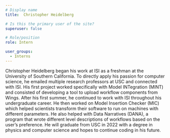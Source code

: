 ```yaml
---
# Display name
title:  Christopher Heidelberg

# Is this the primary user of the site?
superuser: false

# Role/position
role: Intern

user_groups:
  - Interns
---
```


Christopher Heidelberg began his work at ISI as a freshman at the University of Southern California. To directly apply his passion for computer science, he emailed multiple research professors at USC and connected with ISI. His first project worked specifically with Model INTegration (MINT) and consisted of developing a tool to upload workflow components from Wings. After his first summer, he continued to work with ISI throughout his undergraduate career. He then worked on Model Insertion Checker (MIC) which helped scientists transform their software to run on machines with different parameters. He also helped with Data Narratives (DANA), a program that wrote different level descriptions of workflows based on the user’s preference. He will graduate from USC in 2022 with a degree in physics and computer science and hopes to continue coding in his future. 
